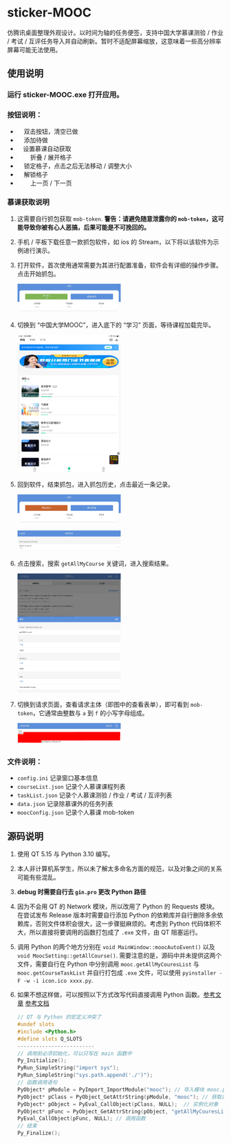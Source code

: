 # sticker-MOOC
仿腾讯桌面整理外观设计。以时间为轴的任务便签，支持中国大学慕课测验 / 作业 / 考试 / 互评任务导入并自动刷新。暂时不适配屏幕缩放，这意味着一些高分辨率屏幕可能无法使用。

## 使用说明

### 运行 sticker-MOOC.exe 打开应用。

### 按钮说明：
   
   - ![delButton](/src/icon/delButton.png) 双击按钮，清空已做
   - ![addButton](/src/icon/addButton.png) 添加待做
   - ![settingButton](/src/icon/settingButton.png) 设置慕课自动获取
   - ![foldButoon](/src/icon/foldButton.png) ![openButton](/src/icon/openButton.png) 折叠 / 展开格子
   - ![lockButton](/src/icon/lockButton-locked.png) 锁定格子，点击之后无法移动 / 调整大小
   - ![unlockButton](/src/icon/lockButton-unlocked.png) 解锁格子
   - ![prevPage](/src/icon/prevPage.png) ![nextPage](/src/icon/nextPage.png) 上一页 / 下一页

### 慕课获取说明

   1. 这需要自行抓包获取 `mob-token`. **警告：请避免随意泄露你的 `mob-token`，这可能导致你被有心人恶搞，后果可能是不可挽回的。**
   
   2. 手机 / 平板下载任意一款抓包软件，如 ios 的 Stream，以下将以该软件为示例进行演示。
   
   3. 打开软件，首次使用通常需要为其进行配置准备，软件会有详细的操作步骤。点击开始抓包。

        <img src="/image/1.PNG" width="50%" ></img>

   4. 切换到 “中国大学MOOC”，进入底下的 “学习” 页面，等待课程加载完毕。

        <img src="/image/2.PNG" width="50%" ></img>

   5. 回到软件，结束抓包，进入抓包历史，点击最近一条记录。

        <img src="/image/3.PNG" width="50%" ></img>

        <img src="/image/4.PNG" width="50%" ></img>

   6. 点击搜索，搜索 `getAllMyCourse` 关键词，进入搜索结果。

        <img src="/image/5.PNG" width="50%" ></img>

   7. 切换到请求页面，查看请求主体（即图中的查看表单），即可看到 `mob-token`，它通常由整数与 `a` 到 `f` 的小写字母组成。

        <img src="/image/6.PNG" width="50%" ></img>

### 文件说明：

   - `config.ini` 记录窗口基本信息
   - `courseList.json` 记录个人慕课课程列表
   - `taskList.json` 记录个人慕课测验 / 作业 / 考试 / 互评列表
   - `data.json` 记录除慕课外的任务列表
   - `moocConfig.json` 记录个人慕课 mob-token

## 源码说明

   1. 使用 QT 5.15 与 Python 3.10 编写。
   
   2. 本人非计算机系学生，所以未了解太多命名方面的规范，以及对象之间的关系可能有些混乱。
   
   3. **debug 时需要自行去 `gin.pro` 更改 Python 路径**
   
   4. 因为不会用 QT 的 Network 模块，所以改用了 Python 的 Requests 模块。在尝试发布 Release 版本时需要自行添加 Python 的依赖库并自行删除多余依赖库，否则文件体积会很大，这一步骤挺麻烦的。考虑到 Python 代码体积不大，所以直接将要调用的函数打包成了 `.exe` 文件，由 QT 阻塞运行。
   
   5. 调用 Python 的两个地方分别在 `void MainWindow::moocAutoEvent()` 以及 `void MoocSetting::getAllCourse()`. 需要注意的是，源码中并未提供这两个文件，需要自行在 Python 中分别调用 `mooc.getAllMyCouresList` 与 `mooc.getCourseTaskList` 并自行打包成 `.exe` 文件，可以使用 `pyinstaller -F -w -i icon.ico xxxx.py`.
   
   6. 如果不想这样做，可以按照以下方式改写代码直接调用 Python 函数。[参考文章](https://zhuanlan.zhihu.com/p/450318119) [参考文档](https://docs.python.org/3/)

       ```cpp
       // QT 与 Python 的宏定义冲突了
       #undef slots
       #include <Python.h>
       #define slots Q_SLOTS
       -------------------------
       // 调用前必须初始化，可以只写在 main 函数中
       Py_Initialize();
       PyRun_SimpleString("import sys");
       PyRun_SimpleString("sys.path.append('./')");
       // 函数调用语句
       PyObject* pModule = PyImport_ImportModule("mooc"); // 导入模块 mooc.py
       PyObject* pClass = PyObject_GetAttrString(pModule, "mooc"); // 获取类名
       PyObject* pObject = PyEval_CallObject(pClass, NULL);  // 实例化对象
       PyObject* pFunc = PyObject_GetAttrString(pObject, "getAllMyCouresList"); // 获取成员函数
       PyEval_CallObject(pFunc, NULL); // 调用函数
       // 结束
       Py_Finalize();
       ```
